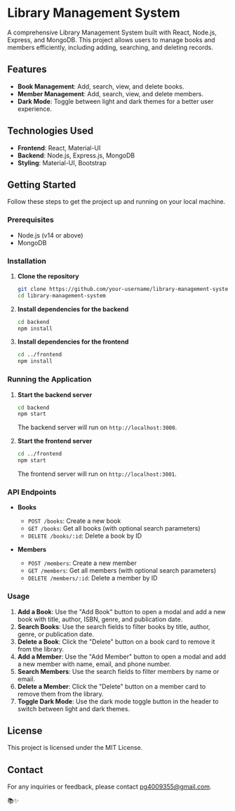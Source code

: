# Library Management System

A comprehensive Library Management System built with React, Node.js, Express, and MongoDB. This project allows users to manage books and members efficiently, including adding, searching, and deleting records.

## Features

- **Book Management**: Add, search, view, and delete books.
- **Member Management**: Add, search, view, and delete members.
- **Dark Mode**: Toggle between light and dark themes for a better user experience.

## Technologies Used

- **Frontend**: React, Material-UI
- **Backend**: Node.js, Express.js, MongoDB
- **Styling**: Material-UI, Bootstrap

## Getting Started

Follow these steps to get the project up and running on your local machine.

### Prerequisites

- Node.js (v14 or above)
- MongoDB

### Installation

1. **Clone the repository**

   ```bash
   git clone https://github.com/your-username/library-management-system.git
   cd library-management-system
   ```

2. **Install dependencies for the backend**

   ```bash
   cd backend
   npm install
   ```

3. **Install dependencies for the frontend**
   ```bash
   cd ../frontend
   npm install
   ```

### Running the Application

1. **Start the backend server**

   ```bash
   cd backend
   npm start
   ```

   The backend server will run on `http://localhost:3000`.

2. **Start the frontend server**

   ```bash
   cd ../frontend
   npm start
   ```

   The frontend server will run on `http://localhost:3001`.

### API Endpoints

- **Books**

  - `POST /books`: Create a new book
  - `GET /books`: Get all books (with optional search parameters)
  - `DELETE /books/:id`: Delete a book by ID

- **Members**
  - `POST /members`: Create a new member
  - `GET /members`: Get all members (with optional search parameters)
  - `DELETE /members/:id`: Delete a member by ID

### Usage

1. **Add a Book**: Use the "Add Book" button to open a modal and add a new book with title, author, ISBN, genre, and publication date.
2. **Search Books**: Use the search fields to filter books by title, author, genre, or publication date.
3. **Delete a Book**: Click the "Delete" button on a book card to remove it from the library.
4. **Add a Member**: Use the "Add Member" button to open a modal and add a new member with name, email, and phone number.
5. **Search Members**: Use the search fields to filter members by name or email.
6. **Delete a Member**: Click the "Delete" button on a member card to remove them from the library.
7. **Toggle Dark Mode**: Use the dark mode toggle button in the header to switch between light and dark themes.

## License

This project is licensed under the MIT License.

## Contact

 For any inquiries or feedback, please contact pg4009355@gmail.com.

📚✨
